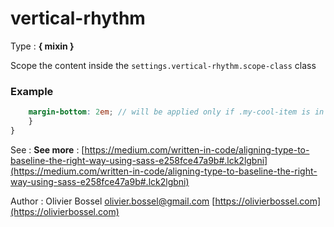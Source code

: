 # vertical-rhythm

<!-- @namespace: sugar.scss.core.mixin.vertical-rhythm -->

Type : **{ mixin }**


Scope the content inside the `settings.vertical-rhythm.scope-class` class


### Example
```scss
	margin-bottom: 2em; // will be applied only if .my-cool-item is in the .vr scope
	}
}
```
See : **See more** : [https://medium.com/written-in-code/aligning-type-to-baseline-the-right-way-using-sass-e258fce47a9b#.lck2lgbni](https://medium.com/written-in-code/aligning-type-to-baseline-the-right-way-using-sass-e258fce47a9b#.lck2lgbni)

Author : Olivier Bossel [olivier.bossel@gmail.com](mailto:olivier.bossel@gmail.com) [https://olivierbossel.com](https://olivierbossel.com)